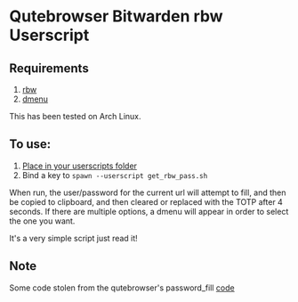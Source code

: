 # Qutebrowser Bitwarden rbw Userscript

## Requirements
1. [rbw](https://github.com/doy/rbw)
2. [dmenu](https://tools.suckless.org/dmenu/)

This has been tested on Arch Linux.

## To use:
1. [Place in your userscripts folder](https://qutebrowser.org/doc/userscripts.html)
2. Bind a key to `spawn --userscript get_rbw_pass.sh`

When run, the user/password for the current url will attempt to fill, and then be copied to clipboard, and then cleared or replaced with the TOTP after 4 seconds. If there are multiple options, a dmenu will appear in order to select the one you want.

It's a very simple script just read it!

## Note
Some code stolen from the qutebrowser's password_fill [code](https://github.com/qutebrowser/qutebrowser/blob/master/misc/userscripts/password_fill)


